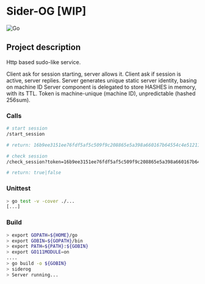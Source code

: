 # Sider-OG [WIP]

![Go](https://github.com/deeper-x/siderog/workflows/Go/badge.svg)

## Project description

Http based sudo-like service.

Client ask for session starting, server allows it.
Client ask if session is active, server replies.
Server generates unique static server identity, basing on machine ID
Server component is delegated to store HASHES in memory, with its TTL.
Token is machine-unique (machine ID), unpredictable (hashed 256sum).

### Calls

```bash
# start session
/start_session

# return: 16b9ee3151ee76fdf5af5c509f9c208865e5a398a660167b64554c4e51211b9

# check session
/check_session?token=16b9ee3151ee76fdf5af5c509f9c208865e5a398a660167b64554c4e51211b9

# return: true|false
```

### Unittest

```bash
> go test -v -cover ./...
[...]
```

### Build

```bash
> export GOPATH=${HOME}/go
> export GOBIN=${GOPATH}/bin
> export PATH=${PATH}:${GOBIN}
> export GO111MODULE=on
....
> go build -o ${GOBIN}
> siderog
> Server running...
```
